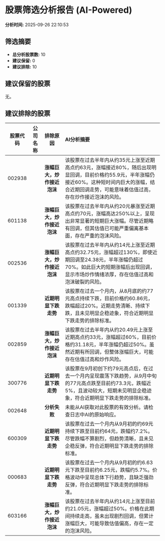 # 股票筛选分析报告 (AI-Powered)

**分析时间:** 2025-09-26 22:10:53

## 筛选摘要

- **总分析股票数:** 10
- **建议保留:** 0
- **建议排除:** 10

## 建议保留的股票

无。


## 建议排除的股票

| 股票代码 | 公司名称 | 排除原因 | AI分析摘要 |
|:---:|:---:|:---:|:---|
| 002938 |  | **涨幅巨大，炒作接近泡沫** | 该股票在过去半年内从约35元上涨至近期高点约63元，涨幅接近80%，随后出现明显回调，目前价格约55.9元，半年涨幅仍接近60%。这种短时间内巨大的涨幅，结合近期回调走势，可能意味着估值过高，存在炒作接近泡沫的风险。 |
| 601138 |  | **涨幅巨大，炒作接近泡沫** | 该股票在过去半年内从约20元暴涨至近期高点约70元，涨幅高达250%以上，呈现出非常显著的短期巨大涨幅。尽管近期略有回调，但其估值已可能严重偏离基本面，存在严重的泡沫风险。 |
| 002536 |  | **涨幅巨大，炒作接近泡沫** | 该股票在过去半年内从约14元上涨至近期高点约32.75元，涨幅超过130%，即使近期回调至24.38元，半年涨幅仍超过70%。如此巨大的短期涨幅后出现回调，显示市场炒作情绪浓厚，存在估值过高和泡沫破裂的风险。 |
| 001339 |  | **近期明显下跌走势** | 该股票在过去一个月内，从8月底的约77元高点持续下跌，目前价格约60.86元，跌幅超过20%。近期走势清晰、持续下跌，且未见明显企稳迹象，符合近期明显下跌走势的排除标准。 |
| 002859 |  | **涨幅巨大，炒作接近泡沫** | 该股票在过去半年内从约20.49元上涨至近期高点约33元，涨幅超过60%，目前价格约31.18元，半年涨幅仍超过50%。虽然近期有所回调，但整体涨幅巨大，可能存在估值过高和炒作风险。 |
| 300776 |  | **近期明显下跌走势** | 该股票在9月初创下约79元高点后，在过去一个月内呈现震荡下跌趋势，从9月中旬的77元高点跌至目前约73.3元，跌幅近5%，且波动较大，短期未见明显企稳迹象，符合近期明显下跌走势的排除标准。 |
| 002648 |  | **分析失败** | 未能从AI获取对此股票的有效分析。请检查日志中AI的原始响应。 |
| 600309 |  | **近期明显下跌走势** | 该股票在过去一个月内从9月初的约69元持续下跌至目前约64元，跌幅约7.2%。尽管跌幅不算剧烈，但趋势清晰，且未见企稳反弹，符合近期明显下跌走势的排除标准。 |
| 000683 |  | **近期明显下跌走势** | 该股票在过去一个月内从9月初的约6.63元下跌至目前约6.25元，跌幅约5.7%。价格波动中呈现总体下行趋势，且缺乏强劲反弹，符合近期明显下跌走势的排除标准。 |
| 603166 |  | **涨幅巨大，炒作接近泡沫** | 该股票在过去半年内从约14元上涨至目前约21.05元，涨幅超过50%。价格在此期间持续走高，虽未出现剧烈回调，但累计涨幅巨大，可能导致估值偏高，存在一定的泡沫风险。 |
